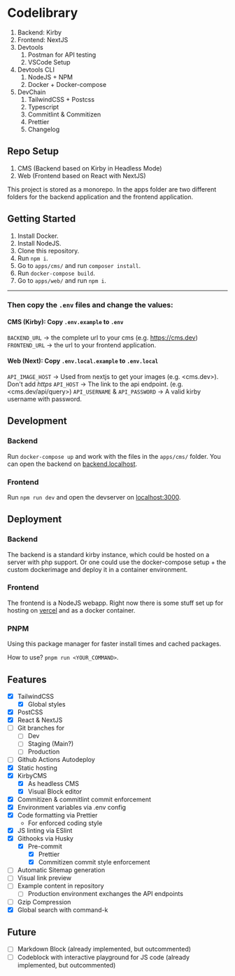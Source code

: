 # Codelibrary

1. Backend: Kirby
2. Frontend: NextJS
3. Devtools
   1. Postman for API testing
   2. VSCode Setup
4. Devtools CLI
   1. NodeJS + NPM
   2. Docker + Docker-compose
5. DevChain
   1. TailwindCSS + Postcss
   2. Typescript
   3. Commitlint & Commitizen
   4. Prettier
   5. Changelog

## Repo Setup

1. CMS (Backend based on Kirby in Headless Mode)
2. Web (Frontend based on React with NextJS)

This project is stored as a monorepo. In the apps folder are two different folders for the backend application and the frontend application.

## Getting Started

1. Install Docker.
2. Install NodeJS.
3. Clone this repository.
4. Run `npm i`.
5. Go to `apps/cms/` and run `composer install`.
6. Run `docker-compose build`.
7. Go to `apps/web/` and run `npm i`.

---

### Then copy the `.env` files and change the values:

#### CMS (Kirby): Copy `.env.example` to `.env`

`BACKEND_URL` -> the complete url to your cms (e.g. <https://cms.dev>)
`FRONTEND_URL` -> the url to your frontend application.

#### Web (Next): Copy `.env.local.example` to `.env.local`

`API_IMAGE_HOST` -> Used from nextjs to get your images (e.g. <cms.dev>). Don't add _https_
`API_HOST` -> The link to the api endpoint. (e.g. <cms.dev/api/query>)
`API_USERNAME` & `API_PASSWORD` -> A valid kirby username with password.

## Development

### Backend

Run `docker-compose up` and work with the files in the `apps/cms/` folder. You can open the backend on [backend.localhost](backend.localhost).

### Frontend

Run `npm run dev` and open the devserver on [localhost:3000](localhost:3000).

## Deployment

### Backend

The backend is a standard kirby instance, which could be hosted on a server with php support. Or one could use the docker-compose setup + the custom dockerimage and deploy it in a container environment.

### Frontend

The frontend is a NodeJS webapp. Right now there is some stuff set up for hosting on [vercel](vercel.com) and as a docker container.

### PNPM

Using this package manager for faster install times and cached packages.

How to use? `pnpm run <YOUR_COMMAND>`.

## Features

- [x] TailwindCSS
  - [x] Global styles
- [x] PostCSS
- [x] React & NextJS
- [ ] Git branches for
  - [ ] Dev
  - [ ] Staging (Main?)
  - [ ] Production
- [ ] Github Actions Autodeploy
- [x] Static hosting
- [x] KirbyCMS
  - [x] As headless CMS
  - [x] Visual Block editor
- [x] Commitizen & commitlint commit enforcement
- [x] Environment variables via .env config
- [x] Code formatting via Prettier
  - For enforced coding style
- [x] JS linting via ESlint
- [x] Githooks via Husky
  - [x] Pre-commit
    - [x] Prettier
    - [x] Commitizen commit style enforcement
- [ ] Automatic Sitemap generation
- [ ] Visual link preview
- [ ] Example content in repository
  - [ ] Production environment exchanges the API endpoints
- [ ] Gzip Compression
- [x] Global search with command-k

## Future

- [ ] Markdown Block (already implemented, but outcommented)
- [ ] Codeblock with interactive playground for JS code (already implemented, but outcommented)
